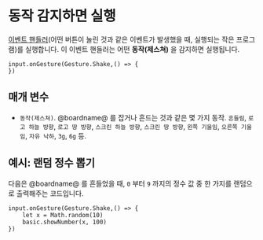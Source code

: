 # 동작 감지하면 실행

[이벤트 핸들러](/reference/event-handler)(어떤 버튼이 눌린 것과 같은 이벤트가 발생했을 때, 실행되는 작은 프로그램)를 실행합니다. 이 이벤트 핸들러는 어떤 **동작(제스쳐)** 을 감지하면 실행됩니다.

```sig
input.onGesture(Gesture.Shake,() => {
})
```

## 매개 변수

* `동작(제스쳐)`. @boardname@ 를 잡거나 흔드는 것과 같은 몇 가지 동작. `흔들림`, `로고 하늘 방향`, `로고 땅 방향`, `스크린 하늘 방향`, `스크린 땅 방향`, `왼쪽 기울임`, `오른쪽 기울임`, `자유 낙하`, `3g`, `6g` 등.

## 예시: 랜덤 정수 뽑기

다음은 @boardname@ 를 흔들었을 때, `0` 부터 `9` 까지의 정수 값 중 한 가지를 랜덤으로 출력해주는 코드입니다.

```blocks
input.onGesture(Gesture.Shake,() => {
    let x = Math.random(10)
    basic.showNumber(x, 100)
})
```